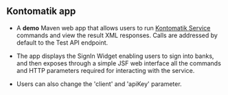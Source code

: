 ## Kontomatik app

- A **demo** Maven web app that allows users to run [Kontomatik Service](http://developer.kontomatik.com/api-doc) commands and view the result XML responses. Calls are addressed by default to the Test API endpoint. 

- The app displays the SignIn Widget enabling users to sign into banks, and then exposes through a simple JSF web interface all the commands and HTTP parameters required for interacting with the service. 

- Users can also change the 'client' and 'apiKey' parameter.   
